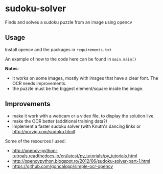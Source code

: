 # sudoku-solver
Finds and solves a sudoku puzzle from an image using opencv

Usage
-----
Install opencv and the packages in `requirements.txt`

An example of how to the code here can be found in `main.main()`

**Notes**: 

- it works on some images, mostly with images that have a clear font. The OCR needs improvements.
- the puzzle must be the biggest element/square inside the image.

Improvements
------------
- make it work with a webcam or a video file, to display the solution live.
- make the OCR better (additional training data?)
- implement a faster sudoku solver (with Knuth's dancing links or http://norvig.com/sudoku.html)


Some of the resources I used:
- http://opencv-python-tutroals.readthedocs.io/en/latest/py_tutorials/py_tutorials.html
- http://opencvpython.blogspot.ro/2012/06/sudoku-solver-part-1.html
- https://github.com/goncalopp/simple-ocr-opencv
